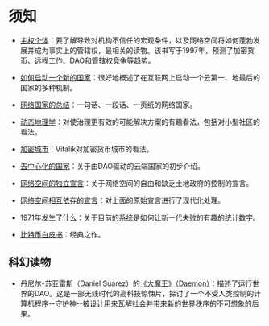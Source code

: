 # 须知

*   [主权个体](https://www.goodreads.com/en/book/show/82256.The_Sovereign_Individual "主权个体")：要了解导致对机构不信任的宏观条件，以及网络空间将如何蓬勃发展并成为事实上的管辖权，最相关的读物。该书写于1997年，预测了加密货币、远程工作、DAO和管辖权竞争等趋势。

*   [如何启动一个新的国家](https://1729.com/how-to-start-a-new-country/ "如何启动一个新的国家")：很好地概述了在互联网上启动一个云第一、地最后的国家的多种机制。

*   [网络国家的总结](https://1729.com/summary "网络国家的总结")：一句话、一段话、一页纸的网络国家。

*   [动态地理学](https://patrifriedman.com/old_writing/dynamic_geography.html "动态地理学")：对使治理更有效的可能解决方案的有趣看法，包括对小型社区的看法。

*   [加密城市](https://vitalik.ca/general/2021/10/31/cities.html "加密城市")：Vitalik对加密货币城市的看法。

*   [去中心化的国家](https://www.readthegeneralist.com/briefing/the-decentralized-country "去中心化的国家")：关于由DAO驱动的云端国家的初步介绍。

*   [网络空间的独立宣言](https://www.eff.org/cyberspace-independence "网络空间的独立宣言")：关于网络空间的自由和缺乏土地政府的控制的宣言。

*   [网络空间相互依存的宣言](https://www.interdependence.online/declaration "网络空间相互依存的宣言")：对上面的原始宣言进行了现代化处理。

*   [1971年发生了什么](https://wtfhappenedin1971.com/ "1971年发生了什么")：关于目前的系统是如何让新一代失败的有趣的统计数字。

*   [比特币白皮书](https://bitcoin.org/bitcoin.pdf "比特币白皮书")：经典之作。

## 科幻读物

*   丹尼尔-苏亚雷斯（Daniel Suarez）的[《大魔王》（Daemon）](https://www.goodreads.com/book/show/6665847-daemon "《大魔王》（Daemon）")：描述了运行世界的DAO。这是一部无线时代的高科技惊悚片，探讨了一个不受人类控制的计算机程序--守护神--被设计用来瓦解社会并带来新的世界秩序的不可想象的后果。
